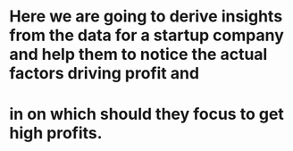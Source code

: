 # Here we are going to derive insights from the data for a startup company and help them to notice the actual factors driving profit and 
# in on which should they focus to get high profits.
